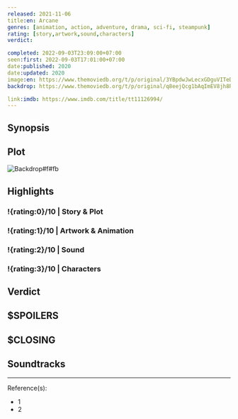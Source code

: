 ```yaml
---
released: 2021-11-06
title:en: Arcane
genres: [animation, action, adventure, drama, sci-fi, steampunk]
rating: [story,artwork,sound,characters]
verdict:

completed: 2022-09-03T23:09:00+07:00
seen:first: 2022-09-03T17:01:00+07:00
date:published: 2020
date:updated: 2020
image:en: https://www.themoviedb.org/t/p/original/3YBpdwJwLecxGDguVITeDBP0kTd.jpg
backdrop: https://www.themoviedb.org/t/p/original/q8eejQcg1bAqImEV8jh8RtBD4uH.jpg

link:imdb: https://www.imdb.com/title/tt11126994/
---
```



## Synopsis

## Plot

![Backdrop#f#fb](https://www.themoviedb.org/t/p/original/tOwd1kLWFeQXwrtCnSQrIMmrX6V.jpg "Source: TMDB")

## Highlights

### !{rating:0}/10 | Story & Plot

### !{rating:1}/10 | Artwork & Animation

### !{rating:2}/10 | Sound

### !{rating:3}/10 | Characters

## Verdict

## $SPOILERS

## $CLOSING

## Soundtracks

***
Reference(s):

- 1
- 2
